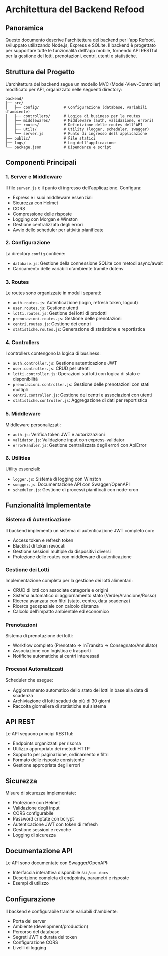 # Architettura del Backend Refood

## Panoramica

Questo documento descrive l'architettura del backend per l'app Refood, sviluppato utilizzando Node.js, Express e SQLite. Il backend è progettato per supportare tutte le funzionalità dell'app mobile, fornendo API RESTful per la gestione dei lotti, prenotazioni, centri, utenti e statistiche.

## Struttura del Progetto

L'architettura del backend segue un modello MVC (Model-View-Controller) modificato per API, organizzato nelle seguenti directory:

```
backend/
├── src/
│   ├── config/           # Configurazione (database, variabili d'ambiente)
│   ├── controllers/      # Logica di business per le routes
│   ├── middlewares/      # Middleware (auth, validazione, errori)
│   ├── routes/           # Definizione delle routes dell'API
│   ├── utils/            # Utility (logger, scheduler, swagger)
│   └── server.js         # Punto di ingresso dell'applicazione
├── public/               # File statici
├── logs/                 # Log dell'applicazione
└── package.json          # Dipendenze e script
```

## Componenti Principali

### 1. Server e Middleware

Il file `server.js` è il punto di ingresso dell'applicazione. Configura:
- Express e i suoi middleware essenziali
- Sicurezza con Helmet
- CORS
- Compressione delle risposte
- Logging con Morgan e Winston
- Gestione centralizzata degli errori
- Avvio dello scheduler per attività pianificate

### 2. Configurazione

La directory `config` contiene:
- `database.js`: Gestione della connessione SQLite con metodi async/await
- Caricamento delle variabili d'ambiente tramite dotenv

### 3. Routes

Le routes sono organizzate in moduli separati:
- `auth.routes.js`: Autenticazione (login, refresh token, logout)
- `user.routes.js`: Gestione utenti
- `lotti.routes.js`: Gestione dei lotti di prodotti
- `prenotazioni.routes.js`: Gestione delle prenotazioni
- `centri.routes.js`: Gestione dei centri
- `statistiche.routes.js`: Generazione di statistiche e reportistica

### 4. Controllers

I controllers contengono la logica di business:
- `auth.controller.js`: Gestione autenticazione JWT
- `user.controller.js`: CRUD per utenti
- `lotti.controller.js`: Operazioni sui lotti con logica di stato e disponibilità
- `prenotazioni.controller.js`: Gestione delle prenotazioni con stati multipli
- `centri.controller.js`: Gestione dei centri e associazioni con utenti
- `statistiche.controller.js`: Aggregazione di dati per reportistica

### 5. Middleware

Middleware personalizzati:
- `auth.js`: Verifica token JWT e autorizzazioni
- `validator.js`: Validazione input con express-validator
- `errorHandler.js`: Gestione centralizzata degli errori con ApiError

### 6. Utilities

Utility essenziali:
- `logger.js`: Sistema di logging con Winston
- `swagger.js`: Documentazione API con Swagger/OpenAPI
- `scheduler.js`: Gestione di processi pianificati con node-cron

## Funzionalità Implementate

### Sistema di Autenticazione

Il backend implementa un sistema di autenticazione JWT completo con:
- Access token e refresh token
- Blacklist di token revocati
- Gestione sessioni multiple da dispositivi diversi
- Protezione delle routes con middleware di autenticazione

### Gestione dei Lotti

Implementazione completa per la gestione dei lotti alimentari:
- CRUD di lotti con associate categorie e origini
- Sistema automatico di aggiornamento stato (Verde/Arancione/Rosso)
- Ricerca avanzata con filtri (stato, centro, data scadenza)
- Ricerca geospaziale con calcolo distanza
- Calcolo dell'impatto ambientale ed economico

### Prenotazioni

Sistema di prenotazione dei lotti:
- Workflow completo (Prenotato → InTransito → Consegnato/Annullato)
- Associazione con logistica e trasporti
- Notifiche automatiche ai centri interessati

### Processi Automatizzati

Scheduler che esegue:
- Aggiornamento automatico dello stato dei lotti in base alla data di scadenza
- Archiviazione di lotti scaduti da più di 30 giorni
- Raccolta giornaliera di statistiche sul sistema

## API REST

Le API seguono principi RESTful:
- Endpoints organizzati per risorsa
- Utilizzo appropriato dei metodi HTTP
- Supporto per paginazione, ordinamento e filtri
- Formato delle risposte consistente
- Gestione appropriata degli errori

## Sicurezza

Misure di sicurezza implementate:
- Protezione con Helmet
- Validazione degli input
- CORS configurabile
- Password criptate con bcrypt
- Autenticazione JWT con token di refresh
- Gestione sessioni e revoche
- Logging di sicurezza

## Documentazione API

Le API sono documentate con Swagger/OpenAPI:
- Interfaccia interattiva disponibile su `/api-docs`
- Descrizione completa di endpoints, parametri e risposte
- Esempi di utilizzo

## Configurazione

Il backend è configurabile tramite variabili d'ambiente:
- Porta del server
- Ambiente (development/production)
- Percorso del database
- Segreti JWT e durata dei token
- Configurazione CORS
- Livelli di logging 